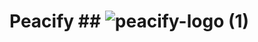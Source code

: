 # Peacify ## ![peacify-logo (1)](https://user-images.githubusercontent.com/95826757/202860516-bd501f10-9738-45bc-a0dc-823ce7606141.png)
